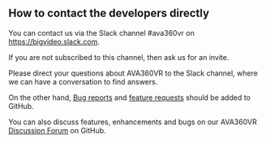 ## How to contact the developers directly

You can contact us via the Slack channel #ava360vr on https://bigvideo.slack.com.

If you are not subscribed to this channel, then ask us for an invite.

Please direct your questions about AVA360VR to the Slack channel, where we can have a conversation to find answers.

On the other hand, [Bug reports](bugreport.md) and [feature requests](featurerequest.md) should be added to GitHub.

You can also discuss features, enhancements and bugs on our AVA360VR [Discussion Forum](https://github.com/BigSoftVideo/AVA360VR-beta-testing/discussions) on GitHub.
